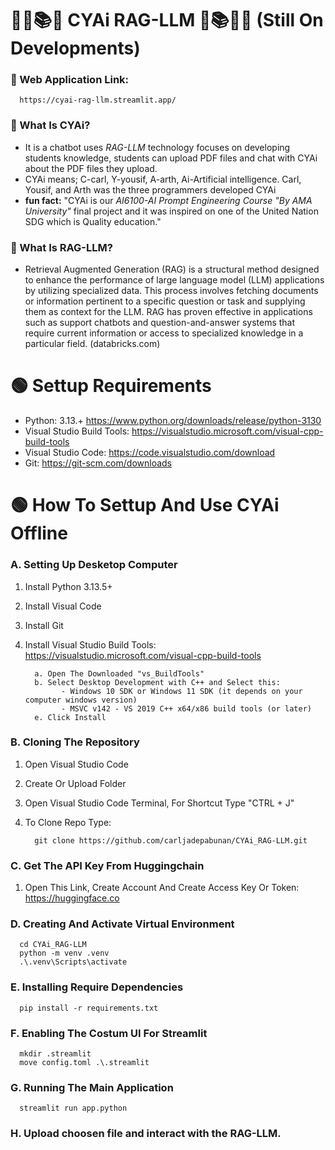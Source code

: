 # ✍🏻📚🤖  **CYAi RAG-LLM** 🤖📚✍🏻 (Still On Developments)

### 📍 Web Application Link: 
      https://cyai-rag-llm.streamlit.app/
### 📍 What Is **CYAi**?
- It is a chatbot uses _RAG-LLM_ technology focuses on developing students knowledge, students can upload PDF files and chat with CYAi about the PDF files they upload.
- CYAi means; C-carl, Y-yousif, A-arth, Ai-Artificial intelligence. Carl, Yousif, and Arth was the three programmers developed CYAi
- **fun fact:** "CYAi is our _AI6100-AI Prompt Engineering Course "By AMA University"_ final project and it was inspired on one of the United Nation SDG which is Quality education."

### 📍 What Is **RAG-LLM**?
- Retrieval Augmented Generation (RAG) is a structural method designed to enhance the performance of large language model (LLM) applications by utilizing specialized data. This process involves fetching documents or information pertinent to a specific question or task and supplying them as context for the LLM. RAG has proven effective in applications such as support chatbots and question-and-answer systems that require current information or access to specialized knowledge in a particular field. (databricks.com)

# 🟢 Settup Requirements
- Python: 3.13.+ https://www.python.org/downloads/release/python-3130
- Visual Studio Build Tools: https://visualstudio.microsoft.com/visual-cpp-build-tools
- Visual Studio Code: https://code.visualstudio.com/download
- Git: https://git-scm.com/downloads

# 🟢 How To Settup And Use CYAi Offline
### A. Setting Up Desketop Computer
   1. Install Python 3.13.5+
   2. Install Visual Code
   3. Install Git
   4. Install Visual Studio Build Tools: https://visualstudio.microsoft.com/visual-cpp-build-tools

            a. Open The Downloaded "vs_BuildTools"
            b. Select Desktop Development with C++ and Select this:
                  - Windows 10 SDK or Windows 11 SDK (it depends on your computer windows version)
                  - MSVC v142 - VS 2019 C++ x64/x86 build tools (or later)
            e. Click Install
### B. Cloning The Repository
   1. Open Visual Studio Code
   2. Create Or Upload Folder
   3. Open Visual Studio Code Terminal, For Shortcut Type "CTRL + J"
   4. To Clone Repo Type:

            git clone https://github.com/carljadepabunan/CYAi_RAG-LLM.git
### C. Get The API Key From Huggingchain
   1. Open This Link, Create Account And Create Access Key Or Token: https://huggingface.co
### D. Creating And Activate Virtual Environment
      cd CYAi_RAG-LLM
      python -m venv .venv
      .\.venv\Scripts\activate
### E. Installing Require Dependencies
      pip install -r requirements.txt
### F. Enabling The Costum UI For Streamlit      
      mkdir .streamlit
      move config.toml .\.streamlit
### G. Running The Main Application
      streamlit run app.python
### H. Upload choosen file and interact with the RAG-LLM.
